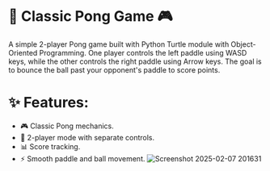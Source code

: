 # 🏓 Classic Pong Game 🎮

A simple 2-player Pong game built with Python Turtle module with Object-Oriented Programming.
One player controls the left paddle using WASD keys,
while the other controls the right paddle using Arrow keys. 
The goal is to bounce the ball past your opponent's paddle to score points.

# ✨ Features:
- 🎮 Classic Pong mechanics.
- 👥 2-player mode with separate controls.
- 📊 Score tracking.
- ⚡ Smooth paddle and ball movement.
![Screenshot 2025-02-07 201631](https://github.com/user-attachments/assets/bdf0e9c5-20c5-41bf-bd18-5319a527d50d)

